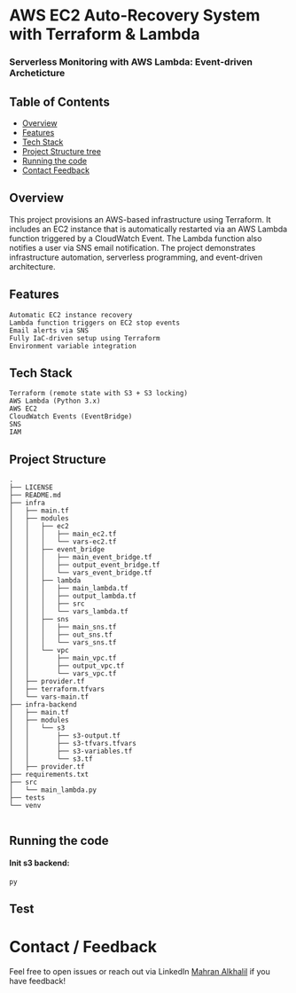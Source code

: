 # AWS EC2 Auto-Recovery System with Terraform & Lambda
###     Serverless Monitoring with AWS Lambda: Event-driven Archeticture 

## Table of Contents
* [Overview](#Overview)
* [Features](#Features)
* [Tech Stack](#Tech-Stack])
* [Project Structure tree](#Project-Structure-tree)
* [Running the code](#running-the-code)
* [Contact Feedback](#contact-feedback)

## Overview
This project provisions an AWS-based infrastructure using Terraform. It includes an EC2 instance that is automatically restarted via an AWS Lambda function triggered by a CloudWatch Event. The Lambda function also notifies a user via SNS email notification. The project demonstrates infrastructure automation, serverless programming, and event-driven architecture.
## Features
    Automatic EC2 instance recovery
    Lambda function triggers on EC2 stop events
    Email alerts via SNS
    Fully IaC-driven setup using Terraform
    Environment variable integration
## Tech Stack
    Terraform (remote state with S3 + S3 locking)
    AWS Lambda (Python 3.x)
    AWS EC2
    CloudWatch Events (EventBridge)
    SNS
    IAM
## Project Structure
```
.
├── LICENSE
├── README.md
├── infra
│   ├── main.tf
│   ├── modules
│   │   ├── ec2
│   │   │   ├── main_ec2.tf
│   │   │   └── vars-ec2.tf
│   │   ├── event_bridge
│   │   │   ├── main_event_bridge.tf
│   │   │   ├── output_event_bridge.tf
│   │   │   └── vars_event_bridge.tf
│   │   ├── lambda
│   │   │   ├── main_lambda.tf
│   │   │   ├── output_lambda.tf
│   │   │   ├── src
│   │   │   └── vars_lambda.tf
│   │   ├── sns
│   │   │   ├── main_sns.tf
│   │   │   ├── out_sns.tf
│   │   │   └── vars_sns.tf
│   │   └── vpc
│   │       ├── main_vpc.tf
│   │       ├── output_vpc.tf
│   │       └── vars_vpc.tf
│   ├── provider.tf
│   ├── terraform.tfvars
│   └── vars-main.tf
├── infra-backend
│   ├── main.tf
│   ├── modules
│   │   └── s3
│   │       ├── s3-output.tf
│   │       ├── s3-tfvars.tfvars
│   │       ├── s3-variables.tf
│   │       └── s3.tf
│   ├── provider.tf 
├── requirements.txt
├── src
│   └── main_lambda.py
├── tests
└── venv
    
```
## Running the code
#### Init s3 backend:

```
py 
```
## Test 

# Contact / Feedback
Feel free to open issues or reach out via LinkedIn [Mahran Alkhalil](linkedin) if you have feedback!

